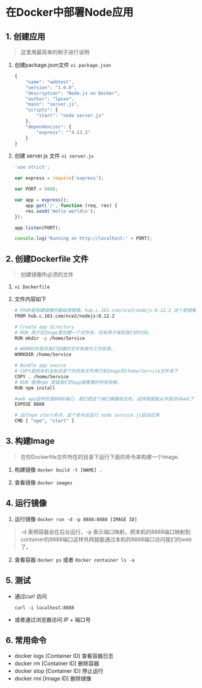 # 在Docker中部署Node应用

## 1. 创建应用

> 这里用最简单的例子进行说明

1. 创建package.json文件 `vi package.json`

    ```javascript
    {
        "name": "webtest",
        "version": "1.0.0",
        "description": "Node.js on Docker",
        "author": "lpxxn",
        "main": "server.js",
        "scripts": {
            "start": "node server.js"
        },
        "dependencies": {
            "express": "^4.13.3"
        }
    }
    ```

2. 创建 server.js 文件 `vi server.js`

    ```javascript
    'use strict';

    var express = require('express');

    var PORT = 8888;

    var app = express();
        app.get('/', function (req, res) {
        res.send('Hello world\n');
    });

    app.listen(PORT);

    console.log('Running on http://localhost:' + PORT);

    ```

## 2. 创建Dockerfile 文件

> 创建镜像所必须的文件

1. `vi Dockerfile`
2. 文件内容如下

    ```bash
    # FROM是构建镜像的基础源镜像，hub.c.163.com/nce2/nodejs:0.12.2 这个是镜像的名称
    FROM hub.c.163.com/nce2/nodejs:0.12.2

    # Create app directory
    # RUN 用于在Image里创建一个文件夹，将来用于保存我们的代码。
    RUN mkdir -p /home/Service

    # WORKDIR是将我们创建的文件夹做为工作目录。
    WORKDIR /home/Service

    # Bundle app source
    # COPY是把本机当前目录下的所有文件拷贝到Image的/home/Service文件夹下
    COPY . /home/Service
    # RUN 使用npm 安装我们的app据需要的所有依赖。
    RUN npm install

    #web app监听的是8888端口，我们把这个端口暴露给主机，这样我就能从外部访问web了
    EXPOSE 8888

    # 运行npm start命令，这个命令会运行 node service.js启动应用
    CMD [ "npm", "start" ]
    ```

## 3. 构建Image

> 在你Dockerfile文件所在的目录下运行下面的命令来构建一个Image.

1. 构建镜像 `docker build -t [NAME] .`

2. 查看镜像 `docker images`

## 4. 运行镜像

1. 运行镜像 `docker run -d -p 8888:8888 [IMAGE ID]`

> -d 表明容器会在后台运行，-p 表示端口映射，把本机的8888端口映射到container的8888端口这样外网就能通过本机的8888端口访问我们的web了。

2. 查看容器 `docker ps` 或者 `docker container ls -a`

## 5. 测试

- 通过curl 访问

    `curl -i localhost:8888`

- 或者通过浏览器访问 IP + 端口号

## 6. 常用命令

- docker logs [Container ID] 查看容器日志
- docker rm [Container ID] 删除容器
- docker stop [Container ID] 停止运行
- docker rmi [Image ID] 删除镜像

